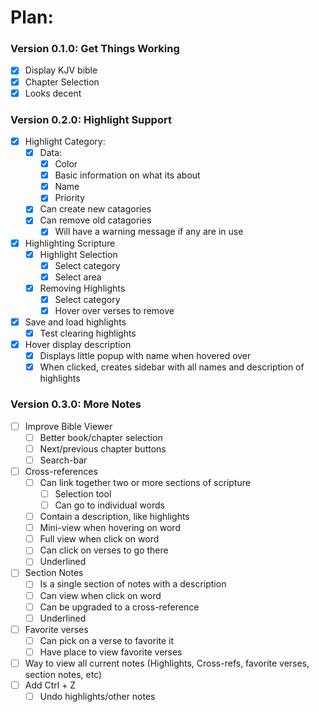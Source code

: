 # Plan:
### Version 0.1.0: Get Things Working
- [x] Display KJV bible
- [x] Chapter Selection
- [x] Looks decent

### Version 0.2.0: Highlight Support
- [x] Highlight Category:
  - [x] Data:
    - [x] Color
    - [x] Basic information on what its about
    - [x] Name
    - [x] Priority
  - [x] Can create new catagories
  - [x] Can remove old catagories
    - [x] Will have a warning message if any are in use
- [x] Highlighting Scripture
  - [x] Highlight Selection
    - [x] Select category
    - [x] Select area
  - [x] Removing Highlights
    - [x] Select category
    - [x] Hover over verses to remove
- [x] Save and load highlights
  - [x] Test clearing highlights
- [x] Hover display description
  - [x] Displays little popup with name when hovered over
  - [x] When clicked, creates sidebar with all names and description of highlights

### Version 0.3.0: More Notes
- [ ] Improve Bible Viewer
  - [ ] Better book/chapter selection
  - [ ] Next/previous chapter buttons
  - [ ] Search-bar
- [ ] Cross-references
  - [ ] Can link together two or more sections of scripture
    - [ ] Selection tool
    - [ ] Can go to individual words
  - [ ] Contain a description, like highlights
  - [ ] Mini-view when hovering on word
  - [ ] Full view when click on word
  - [ ] Can click on verses to go there
  - [ ] Underlined
- [ ] Section Notes
  - [ ] Is a single section of notes with a description
  - [ ] Can view when click on word
  - [ ] Can be upgraded to a cross-reference
  - [ ] Underlined
- [ ] Favorite verses
  - [ ] Can pick on a verse to favorite it
  - [ ] Have place to view favorite verses
- [ ] Way to view all current notes (Highlights, Cross-refs, favorite verses, section notes, etc)
- [ ] Add Ctrl + Z
  - [ ] Undo highlights/other notes